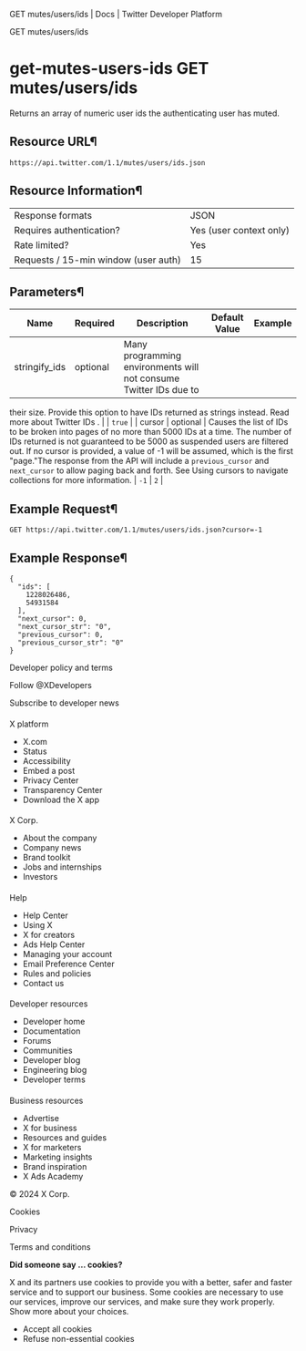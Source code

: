 
GET mutes/users/ids | Docs | Twitter Developer Platform 

GET mutes/users/ids

get-mutes-users-ids
GET mutes/users/ids
===================

Returns an array of numeric user ids the authenticating user has
muted.

Resource URL¶
-------------

`https://api.twitter.com/1.1/mutes/users/ids.json`

Resource Information¶
---------------------

|  |  |
| --- | --- |
| Response formats | JSON |
| Requires authentication? | Yes (user context only) |
| Rate limited? | Yes |
| Requests / 15-min window (user auth) | 15 |

Parameters¶
-----------

| Name | Required | Description | Default Value | Example |
| --- | --- | --- | --- | --- |
| stringify\_ids | optional | Many programming environments will not consume Twitter IDs due to
their size. Provide this option to have IDs returned as strings instead.
Read more about Twitter IDs
. |  | `true` |
| cursor | optional | Causes the list of IDs to be broken into pages of no more than
5000 IDs at a time. The number of IDs returned is not guaranteed to be
5000 as suspended users are filtered out. If no cursor is provided, a
value of -1 will be assumed, which is the first "page."The
response from the API will include a `previous_cursor` and
`next_cursor` to allow paging back and forth. See Using cursors to navigate
collections for more information. | `-1` | `2` |

Example Request¶
----------------

`GET https://api.twitter.com/1.1/mutes/users/ids.json?cursor=-1`

Example Response¶
-----------------

```
{
  "ids": [
    1228026486,
    54931584
  ],
  "next_cursor": 0,
  "next_cursor_str": "0",
  "previous_cursor": 0,
  "previous_cursor_str": "0"
}
```

Developer policy and terms

Follow @XDevelopers

Subscribe to developer news

#### 
 X platform

* X.com
* Status
* Accessibility
* Embed a post
* Privacy Center
* Transparency Center
* Download the X app

#### 
 X Corp.

* About the company
* Company news
* Brand toolkit
* Jobs and internships
* Investors

#### 
 Help

* Help Center
* Using X
* X for creators
* Ads Help Center
* Managing your account
* Email Preference Center
* Rules and policies
* Contact us

#### 
 Developer resources

* Developer home
* Documentation
* Forums
* Communities
* Developer blog
* Engineering blog
* Developer terms

#### 
 Business resources

* Advertise
* X for business
* Resources and guides
* X for marketers
* Marketing insights
* Brand inspiration
* X Ads Academy

 © 2024 X Corp.

Cookies

Privacy

Terms and conditions

**Did someone say … cookies?**  

 X and its partners use cookies to provide you with a better, safer and
 faster service and to support our business. Some cookies are necessary to use
 our services, improve our services, and make sure they work properly.
 Show more about your choices.

* Accept all cookies
* Refuse non-essential cookies